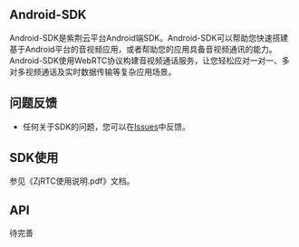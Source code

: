 ## Android-SDK

Android-SDK是紫荆云平台Android端SDK。Android-SDK可以帮助您快速搭建基于Android平台的音视频应用，或者帮助您的应用具备音视频通讯的能力。Android-SDK使用WebRTC协议构建音视频通话服务，让您轻松应对一对一、多对多视频通话及实时数据传输等复杂应用场景。

## 问题反馈

* 任何关于SDK的问题，您可以在[Issues](https://github.com/zijingcloud/Android-SDK/issues/new)中反馈。

## SDK使用

参见《ZjRTC使用说明.pdf》文档。

## API

待完善


